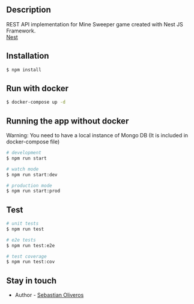 ## Description
REST API implementation for Mine Sweeper game created with Nest JS Framework.  
[Nest](https://github.com/nestjs/nest)

## Installation

```bash
$ npm install
```

## Run with docker

```bash
$ docker-compose up -d
```

## Running the app without docker
Warning: You need to have a local instance of Mongo DB  (It is included in docker-compose file)

```bash
# development
$ npm run start

# watch mode
$ npm run start:dev

# production mode
$ npm run start:prod
```

## Test

```bash
# unit tests
$ npm run test

# e2e tests
$ npm run test:e2e

# test coverage
$ npm run test:cov
```


## Stay in touch

- Author - [Sebastian Oliveros](s.oliveros.cl@outlook.com)

